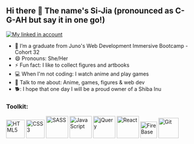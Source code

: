## Hi there 👋 The name's Si-Jia (pronounced as C-G-AH but say it in one go!)
[![My linked in account](https://raw.githubusercontent.com/paulrobertlloyd/socialmediaicons/main/linkedin-24x24.png "LinkedIn")](https://www.linkedin.com/in/sijia-mao/)

- 🌱 I’m a graduate from Juno's Web Development Immersive Bootcamp - Cohort 32
- 😄 Pronouns: She/Her
- ⚡ Fun fact: I like to collect figures and artbooks
- 💻 When I'm not coding: I watch anime and play games
- 💬 Talk to me about: Anime, games, figures & web dev
- 🐕: I hope that one day I will be a proud owner of a Shiba Inu

### Toolkit:
<img src="https://i.imgur.com/ya0fPoV.png" alt="HTML5" width="50"/> <img src="https://i.imgur.com/K7gOrJM.png" alt="CSS3" width="50"/> <img src="https://camo.githubusercontent.com/3a61a49321fba37513904864aee93be1873b05f2cb84b9c13a5dfbb534ac17fa/68747470733a2f2f6564656e742e6769746875622e696f2f537570657254696e7949636f6e732f696d616765732f7376672f736173732e737667" alt="SASS" width="60"/> <img src="https://camo.githubusercontent.com/9496882abd182958bcea4238ab44f7eb8928d7a4144c150f18f6c55ceb9b4490/68747470733a2f2f6564656e742e6769746875622e696f2f537570657254696e7949636f6e732f696d616765732f7376672f6a6176617363726970742e737667" alt="Java Script" width="60"/> <img src="https://cdn3.iconfinder.com/data/icons/popular-services-brands/512/jquery-512.png" alt="jQuery" width="60"/> <img src="https://cdn4.iconfinder.com/data/icons/logos-3/600/React.js_logo-512.png" alt="React" width="60"/> <img src="https://i.imgur.com/aVmY2je.png" alt="Fire Base" width="45"/> <img src="https://cdn3.iconfinder.com/data/icons/social-media-2169/24/social_media_social_media_logo_git-512.png" alt="Git" width="55"/>

